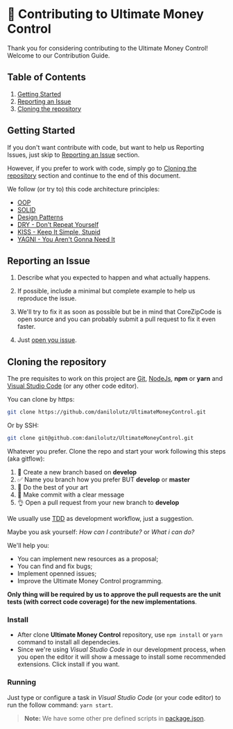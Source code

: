 # :construction_worker: Contributing to Ultimate Money Control

Thank you for considering contributing to the Ultimate Money Control! Welcome to our Contribution Guide.

## Table of Contents

1. [Getting Started](#getting-started)
2. [Reporting an Issue](#reporting-an-issue)
3. [Cloning the repository](#cloning-the-repository)

## Getting Started

If you don't want contribute with code, but want to help us Reporting Issues, just skip to [Reporting an Issue](#reporting-an-issue) section.

However, if you prefer to work with code, simply go to [Cloning the repository](#cloning-the-repository) section and continue to the end of this document.

We follow (or try to) this code architecture principles:

* [OOP](https://en.wikipedia.org/wiki/Object-oriented_programming)
* [SOLID](https://en.wikipedia.org/wiki/SOLID)
* [Design Patterns](https://en.wikipedia.org/wiki/Software_design_pattern)
* [DRY - Don't Repeat Yourself](https://en.wikipedia.org/wiki/Don%27t_repeat_yourself)
* [KISS - Keep It Simple, Stupid](https://en.wikipedia.org/wiki/KISS_principle)
* [YAGNI - You Aren't Gonna Need It](https://en.wikipedia.org/wiki/You_aren%27t_gonna_need_it)

## Reporting an Issue

1. Describe what you expected to happen and what actually happens.

2. If possible, include a minimal but complete example to help us reproduce the issue.

3. We'll try to fix it as soon as possible but be in mind that CoreZipCode is open source and you can probably submit a pull request to fix it even faster.

4. Just [open you issue](https://github.com/danilolutz/UltimateMoneyControl/issues/new).

## Cloning the repository

The pre requisites to work on this project are [Git](https://git-scm.com/), [NodeJs](https://nodejs.org), **npm** or **yarn** and [Visual Studio Code](https://code.visualstudio.com/) (or any other code editor).

You can clone by https:

```bash
git clone https://github.com/danilolutz/UltimateMoneyControl.git
```

Or by SSH:

```bash
git clone git@github.com:danilolutz/UltimateMoneyControl.git
```

Whatever you prefer. Clone the repo and start your work following this steps (aka gitflow):

1. :wrench: Create a new branch based on **develop**
2. :white_check_mark: Name you branch how you prefer BUT **develop** or **master**
3. :art: Do the best of your art
4. :pencil: Make commit with a clear message
5. :ok_hand: Open a pull request from your new branch to **develop**

We usually use [TDD](https://pt.wikipedia.org/wiki/Test_Driven_Development) as development workflow, just a suggestion.

Maybe you ask yourself: _How can I contribute?_ or _What i can do?_

We'll help you:

* You can implement new resources as a proposal;
* You can find and fix bugs;
* Implement openned issues;
* Improve the Ultimate Money Control programming.

**Only thing will be required by us to approve the pull requests are the unit tests (with correct code coverage) for the new implementations**.

### Install

* After clone **Ultimate Money Control** repository, use `npm install` or `yarn` command to install all dependecies.
* Since we're using *Visual Studio Code* in our development process, when you open the editor it will show a message to install some recommended extensions. Click install if you want.

### Running

Just type or configure a task in *Visual Studio Code* (or your code editor) to run the follow command: `yarn start`.

> **Note:** We have some other pre defined scripts in [package.json](../package.json).